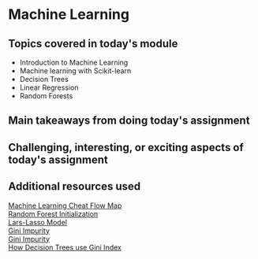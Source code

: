 # Machine Learning

## Topics covered in today's module

* Introduction to Machine Learning
* Machine learning with Scikit-learn
* Decision Trees
* Linear Regression
* Random Forests

## Main takeaways from doing today's assignment
<To be filled>

## Challenging, interesting, or exciting aspects of today's assignment
<To be filled>

## Additional resources used 
[Machine Learning Cheat Flow Map](https://maps.joindeltaacademy.com/) \
[Random Forest Initialization](https://scikit-learn.org/stable/modules/ensemble.html#forests-of-randomized-trees) \
[Lars-Lasso Model](https://scikit-learn.org/stable/modules/linear_model.html#lars-lasso) \
[Gini Impurity](https://blog.quantinsti.com/gini-index/) \
[Gini Impurity](https://www.learndatasci.com/glossary/gini-impurity/) \
[How Decision Trees use Gini Index](https://towardsdatascience.com/decision-trees-explained-entropy-information-gain-gini-index-ccp-pruning-4d78070db36c)
